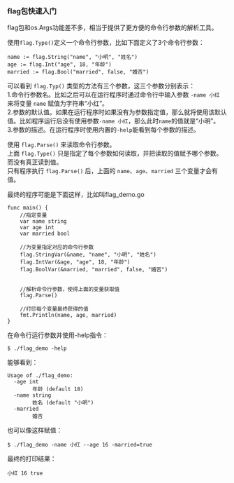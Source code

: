 



### flag包快速入门  
flag包和os.Args功能差不多，相当于提供了更方便的命令行参数的解析工具。

使用`flag.Type()`定义一个命令行参数，比如下面定义了3个命令行参数：
```
name := flag.String("name", "小明", "姓名")
age := flag.Int("age", 18, "年龄")
married := flag.Bool("married", false, "婚否")  
```

可以看到 `flag.Typ()` 类型的方法有三个参数，这三个参数分别表示：  
1.命令行参数名。比如之后可以在运行程序时通过命令行中输入参数 `-name 小红` 来将变量 `name` 赋值为字符串“小红”。  
2.参数的默认值。如果在运行程序时如果没有为参数指定值，那么就将使用该默认值。比如程序运行后没有使用参数`-name 小红`，那么此时`name`的值就是“小明”。  
3.参数的描述。在运行程序时使用内置的`-help`能看到每个参数的描述。  


使用 `flag.Parse()` 来读取命令行参数。  
上面 `flag.Type()` 只是指定了每个参数如何读取，并把读取的值赋予哪个参数。而没有真正读到值。  
只有程序执行 `flag.Parse()` 后，上面的 `name`、`age`、`married` 三个变量才会有值。 

最终的程序可能是下面这样，比如叫flag_demo.go

```
func main() {
    //指定变量
    var name string
    var age int
    var married bool

    //为变量指定对应的命令行参数
    flag.StringVar(&name, "name", "小明", "姓名")
    flag.IntVar(&age, "age", 18, "年龄")
    flag.BoolVar(&married, "married", false, "婚否")


    //解析命令行参数，使得上面的变量获取值
    flag.Parse()
    
    //打印每个变量最终获得的值
    fmt.Println(name, age, married)
}
```

在命令行运行参数并使用-help指令：
```
$ ./flag_demo -help
```

能够看到：
```
Usage of ./flag_demo:
  -age int
        年龄 (default 18)
  -name string
        姓名 (default "小明")
  -married
        婚否
```

也可以像这样赋值：
```
$ ./flag_demo -name 小红 --age 16 -married=true
```
最终的打印结果：
```
小红 16 true
```

